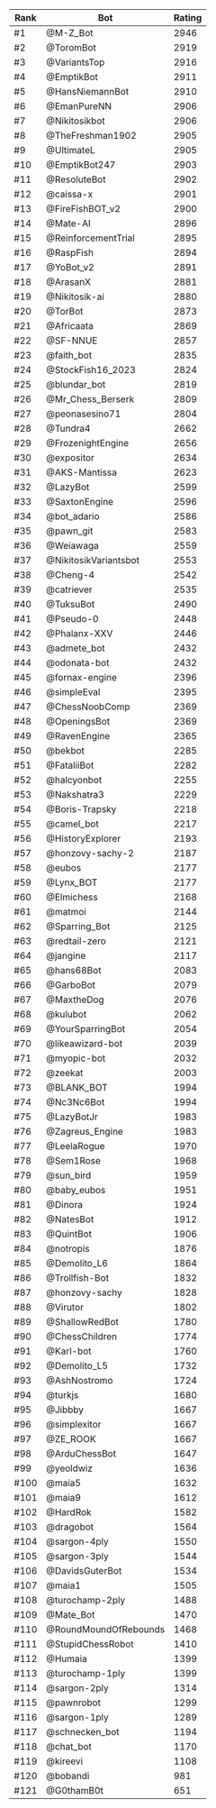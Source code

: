 Rank|Bot|Rating
---|---|---
#1|@M-Z_Bot|2946
#2|@ToromBot|2919
#3|@VariantsTop|2916
#4|@EmptikBot|2911
#5|@HansNiemannBot|2910
#6|@EmanPureNN|2906
#7|@Nikitosikbot|2906
#8|@TheFreshman1902|2905
#9|@UltimateL|2905
#10|@EmptikBot247|2903
#11|@ResoluteBot|2902
#12|@caissa-x|2901
#13|@FireFishBOT_v2|2900
#14|@Mate-AI|2896
#15|@ReinforcementTrial|2895
#16|@RaspFish|2894
#17|@YoBot_v2|2891
#18|@ArasanX|2881
#19|@Nikitosik-ai|2880
#20|@TorBot|2873
#21|@Africaata|2869
#22|@SF-NNUE|2857
#23|@faith_bot|2835
#24|@StockFish16_2023|2824
#25|@blundar_bot|2819
#26|@Mr_Chess_Berserk|2809
#27|@peonasesino71|2804
#28|@Tundra4|2662
#29|@FrozenightEngine|2656
#30|@expositor|2634
#31|@AKS-Mantissa|2623
#32|@LazyBot|2599
#33|@SaxtonEngine|2596
#34|@bot_adario|2586
#35|@pawn_git|2583
#36|@Weiawaga|2559
#37|@NikitosikVariantsbot|2553
#38|@Cheng-4|2542
#39|@catriever|2535
#40|@TuksuBot|2490
#41|@Pseudo-0|2448
#42|@Phalanx-XXV|2446
#43|@admete_bot|2432
#44|@odonata-bot|2432
#45|@fornax-engine|2396
#46|@simpleEval|2395
#47|@ChessNoobComp|2369
#48|@OpeningsBot|2369
#49|@RavenEngine|2365
#50|@bekbot|2285
#51|@FataliiBot|2282
#52|@halcyonbot|2255
#53|@Nakshatra3|2229
#54|@Boris-Trapsky|2218
#55|@camel_bot|2217
#56|@HistoryExplorer|2193
#57|@honzovy-sachy-2|2187
#58|@eubos|2177
#59|@Lynx_BOT|2177
#60|@Elmichess|2168
#61|@matmoi|2144
#62|@Sparring_Bot|2125
#63|@redtail-zero|2121
#64|@jangine|2117
#65|@hans68Bot|2083
#66|@GarboBot|2079
#67|@MaxtheDog|2076
#68|@kulubot|2062
#69|@YourSparringBot|2054
#70|@likeawizard-bot|2039
#71|@myopic-bot|2032
#72|@zeekat|2003
#73|@BLANK_BOT|1994
#74|@Nc3Nc6Bot|1994
#75|@LazyBotJr|1983
#76|@Zagreus_Engine|1983
#77|@LeelaRogue|1970
#78|@Sem1Rose|1968
#79|@sun_bird|1959
#80|@baby_eubos|1951
#81|@Dinora|1924
#82|@NatesBot|1912
#83|@QuintBot|1906
#84|@notropis|1876
#85|@Demolito_L6|1864
#86|@Trollfish-Bot|1832
#87|@honzovy-sachy|1828
#88|@Virutor|1802
#89|@ShallowRedBot|1780
#90|@ChessChildren|1774
#91|@Karl-bot|1760
#92|@Demolito_L5|1732
#93|@AshNostromo|1724
#94|@turkjs|1680
#95|@Jibbby|1667
#96|@simplexitor|1667
#97|@ZE_ROOK|1667
#98|@ArduChessBot|1647
#99|@yeoldwiz|1636
#100|@maia5|1632
#101|@maia9|1612
#102|@HardRok|1582
#103|@dragobot|1564
#104|@sargon-4ply|1550
#105|@sargon-3ply|1544
#106|@DavidsGuterBot|1534
#107|@maia1|1505
#108|@turochamp-2ply|1488
#109|@Mate_Bot|1470
#110|@RoundMoundOfRebounds|1468
#111|@StupidChessRobot|1410
#112|@Humaia|1399
#113|@turochamp-1ply|1399
#114|@sargon-2ply|1314
#115|@pawnrobot|1299
#116|@sargon-1ply|1289
#117|@schnecken_bot|1194
#118|@chat_bot|1170
#119|@kireevi|1108
#120|@bobandi|981
#121|@G0thamB0t|651
